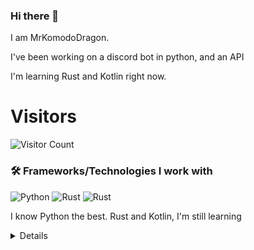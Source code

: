 ### Hi there 👋


I am MrKomodoDragon.

I've been working on a discord bot in python, and an API

I'm learning Rust and Kotlin right now.




# Visitors
![Visitor Count](https://profile-counter.glitch.me/%7BMrKomodoDragon%7D/count.svg)

### 🛠 Frameworks/Technologies I work with
<img alt="Python" src="https://img.shields.io/badge/python%20-%2314354C.svg?&style=for-the-badge&logo=python&logoColor=white"/> <img alt="Rust" src="https://img.shields.io/badge/rust%20-%2314354C.svg?&style=for-the-badge&logo=rust&logoColor=white"/> <img alt="Rust" src="https://img.shields.io/badge/kotlin%20-%2314354C.svg?&style=for-the-badge&logo=kotlin&logoColor=white"/>

I know Python the best. Rust and Kotlin, I'm still learning

<details>
# My Stats
[![Anurag's github stats](https://github-readme-stats.vercel.app/api?username=MrKomodoDragon)](https://github.com/anuraghazra/github-readme-stats)

# Languages I Use
![Top Langs](https://github-readme-stats.vercel.app/api/top-langs/?username=MrKomodoDragon&theme=tokyonight)

# Some more stats
<!--START_SECTION:waka-->
![Profile Views](http://img.shields.io/badge/Profile%20Views-39-blue)

**🐱 My Github Data** 

> 🏆 333 Contributions in the Year 2021
 > 
> 📦 43.1 kB Used in Github's Storage 
 > 
> 🚫 Not Opted to Hire
 > 
> 📜 40 Public Repositories 
 > 
> 🔑 3 Private Repositories  
 > 
**I'm an Early 🐤** 

```text
🌞 Morning    108 commits    █████████░░░░░░░░░░░░░░░░   38.85% 
🌆 Daytime    106 commits    █████████░░░░░░░░░░░░░░░░   38.13% 
🌃 Evening    63 commits     █████░░░░░░░░░░░░░░░░░░░░   22.66% 
🌙 Night      1 commits      ░░░░░░░░░░░░░░░░░░░░░░░░░   0.36%

```
📅 **I'm Most Productive on Tuesday** 

```text
Monday       36 commits     ███░░░░░░░░░░░░░░░░░░░░░░   12.95% 
Tuesday      55 commits     █████░░░░░░░░░░░░░░░░░░░░   19.78% 
Wednesday    35 commits     ███░░░░░░░░░░░░░░░░░░░░░░   12.59% 
Thursday     48 commits     ████░░░░░░░░░░░░░░░░░░░░░   17.27% 
Friday       52 commits     ████░░░░░░░░░░░░░░░░░░░░░   18.71% 
Saturday     18 commits     █░░░░░░░░░░░░░░░░░░░░░░░░   6.47% 
Sunday       34 commits     ███░░░░░░░░░░░░░░░░░░░░░░   12.23%

```


📊 **This Week I Spent My Time On** 

```text
⌚︎ Time Zone: America/Los_Angeles

💬 Programming Languages: 
Python                   6 hrs 53 mins       ████████████████████░░░░░   79.65% 
Other                    1 hr 20 mins        ███░░░░░░░░░░░░░░░░░░░░░░   15.49% 
Git Config               18 mins             █░░░░░░░░░░░░░░░░░░░░░░░░   3.5% 
Rust                     6 mins              ░░░░░░░░░░░░░░░░░░░░░░░░░   1.22% 
JSON                     0 secs              ░░░░░░░░░░░░░░░░░░░░░░░░░   0.05%

🔥 Editors: 
VS Code                  8 hrs 39 mins       █████████████████████████   100.0%

🐱‍💻 Projects: 
f-stop                   6 hrs 50 mins       ███████████████████░░░░░░   79.16% 
sir-komodobot            1 hr 24 mins        ████░░░░░░░░░░░░░░░░░░░░░   16.23% 
Unknown Project          17 mins             ░░░░░░░░░░░░░░░░░░░░░░░░░   3.37% 
image-web                6 mins              ░░░░░░░░░░░░░░░░░░░░░░░░░   1.24% 
doc-search               0 secs              ░░░░░░░░░░░░░░░░░░░░░░░░░   0.0%

💻 Operating System: 
Mac                      8 hrs 39 mins       █████████████████████████   100.0%

```

**I Mostly Code in Python** 

```text
Python                   9 repos             ████████████░░░░░░░░░░░░░   50.0% 
Rust                     3 repos             ████░░░░░░░░░░░░░░░░░░░░░   16.67% 
Java                     1 repo              █░░░░░░░░░░░░░░░░░░░░░░░░   5.56% 
HTML                     1 repo              █░░░░░░░░░░░░░░░░░░░░░░░░   5.56% 
Shell                    1 repo              █░░░░░░░░░░░░░░░░░░░░░░░░   5.56%

```


**Timeline**

![Chart not found](https://raw.githubusercontent.com/MrKomodoDragon/MrKomodoDragon/main/charts/bar_graph.png) 


 Last Updated on 11/06/2021
<!--END_SECTION:waka-->
</details>
